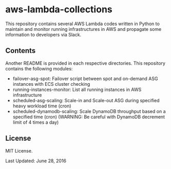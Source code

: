 # aws-lambda-collections

This repository contains several AWS Lambda codes written in Python to maintain and monitor running infrastructures in AWS and propagate some information to developers via Slack.

## Contents

Another README is provided in each respective directories. This repository contains the following modules:

- failover-asg-spot: Failover script between spot and on-demand ASG instances with ECS cluster checking
- running-instances-monitor: List all running instances in AWS infrastructure
- scheduled-asg-scaling: Scale-in and Scale-out ASG during specified heavy workload time (cron)
- scheduled-dynamodb-scaling: Scale DynamoDB throughput based on a specified time (cron) (WARNING: Be careful with DynamoDB decrement limit of 4 times a day)

## License

MIT License.

Last Updated: June 28, 2016

